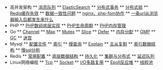 * 高并发架构
** [消息队列](消息队列/消息队列.md)
** [ElasticSearch](高并发架构/搜索引擎-ES.md)
** [分布式事务](高并发架构/分布式事务.md)
** [分布式锁](高并发架构/分布式锁.md)
** [Redis缓存失效](Redis/redis缓存击穿、雪崩、穿透.md)
** [数据一致性问题](高并发架构/数据库与缓存双写不一致的问题.md)
** [nginx、php-fpm协作](高并发架构/详细解析nginx、php-fpm、php是如何协作的.md)
** [一条url从浏览器输入后都发生来什么](高并发架构/url从浏览器输入后的流程.md)
* PHP
** [PHP数组底层实现](PHP/PHP数组底层实现.md)
** [PHP生命周期](PHP/PHP生命周期.md)
** [PHP内存管理](PHP/PHP内存管理.md)
* Go
** [Channel](Go/深入理解Go-channel.md)
** [Map](Go/深入理解Go-Map.md)
** [Mutex](Go/深入理解Go-mutex.md)
** [Slice](Go/深入理解Go-slice.md)
** [Defer](Go/深入理解Go语言-Defer.md)
** [内存分配](Go/深入理解Go语言-内存分配.md)
** [GMP](Go/深入理解Go语言-协程调度原理.md)
** [GC](Go/深入理解Go语言-垃圾回收原理-GC.md)
** [迷宫](Go/Go-迷宫-广度优先算法.md)
* Mysql
** [配置文件](Mysql/mysql-配置文件解析.md)
** [索引](Mysql/mysql-索引.md)
** [慢查询](Mysql/mysql-慢查询日志.md)
** [Explain](Mysql/mysql-SQL性能分析-查询计划字段解析.md)
** [主从复制](Mysql/mysql-主从复制.md)
** [索引数据结构](Mysql/Mysql索引为什么用B-树而不是平衡二叉树.md)
** [慢sql分析](Mysql/分析为什么一条sql执行很慢.md)
* Redis
** [常用配置](Redis/redis常用配置.md)
** [底层数据结构](Redis/redis-跳跃表.md)
** [持久化](Redis/redis-持久化.md)
** [集群与分布式](Redis/redis集群与分布式.md)
** [延迟队列](Redis/手写redis延时队列.md)
* Linux网络编程
** [Tcp](Linux网络编程/linux网络编程-1-tcp.md)
** [Socket](Linux网络编程/linux网络编程-2-socket.md)
** [I/O多路复用](Linux网络编程/linux网络编程-4-多路I-O复用.md)
** [Epoll反应堆](Linux网络编程/linux网络编程-6-epoll反应堆.md)
** [线程池](Linux网络编程/linux网络编程-7-线程池.md)